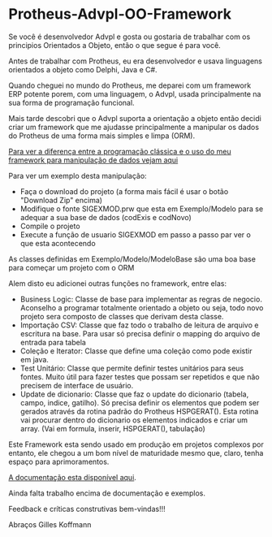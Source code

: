 # Protheus-Advpl-OO-Framework
Se você é desenvolvedor Advpl e gosta ou gostaria de trabalhar com os principios Orientados a Objeto, então o que segue é para você.

Antes de trabalhar com Protheus, eu era desenvolvedor e usava linguagens orientados a objeto como Delphi, Java e C#.

Quando cheguei no mundo do Protheus, me deparei com um framework ERP potente porem, com uma linguagem, o Advpl, usada principalmente na sua forma de programação funcional.

Mais tarde descobri que o Advpl suporta a orientação a objeto então decidi criar um framework que me ajudasse principalmente a manipular os dados do Protheus de uma forma mais simples e limpa (ORM).

<a href="http://www.sigawarepb.com.br/frameworkDoc/Sigaware_FRAMEWORK_modelo_vantagens.pdf" target="_blank">Para ver a diferença entre a programação clássica e o uso do meu framework para manipulação de dados vejam aqui</a>

Para ver um exemplo desta manipulação:
<ul>
  <li> Faça o download do projeto (a forma mais fácil é usar o botão "Download Zip" encima)</li>
  <li> Modifique o fonte SIGEXMOD.prw que esta em Exemplo/Modelo para se adequar a sua base de dados (codExis e codNovo)  </li>
  <li> Compile o projeto </li>
  <li> Execute a função de usuario SIGEXMOD em passo a passo par ver o que esta acontecendo </li>
</ul>

As classes definidas em Exemplo/Modelo/ModeloBase são uma boa base para começar um projeto com o ORM

Alem disto eu adicionei outras funções no framework, entre elas:

<ul>
  <li> Business Logic: Classe de base para implementar as regras de negocio. Aconselho a programar totalmente orientado a objeto ou seja, todo novo projeto sera composto de classes que derivam desta classe.
  <li> Importação CSV: Classe que faz todo o trabalho de leitura de arquivo e escritura na base. Para usar só precisa definir o mapping do arquivo de entrada para tabela </li>
  <li> Coleção e Iterator: Classe que define uma coleção como pode existir em java. </li>
  <li> Test Unitário: Classe que permite definir testes unitários para seus fontes. Muito útil para fazer testes que possam ser repetidos e que não precisem de interface de usuário.</li>
  <li> Update de dicionario: Classe que faz o update do dicionario (tabela, campo, indice, gatilho). Só precisa definir os elementos que podem ser gerados através da rotina padrão do Protheus HSPGERAT(). Esta rotina vai procurar dentro do dicionario os elementos indicados e criar um array. (Vai em formula, inserir, HSPGERAT(), tabulação) </li>
</ul>

Este Framework esta sendo usado em produção em projetos complexos por entanto, ele chegou a um bom nível de maturidade mesmo que, claro, tenha espaço para aprimoramentos.

<a href="http://www.sigawarepb.com.br/frameworkDoc" target="_blank">A documentação esta disponível aqui</a>.

Ainda falta trabalho encima de documentação e exemplos. 

Feedback e críticas construtivas bem-vindas!!!

Abraços
Gilles Koffmann




